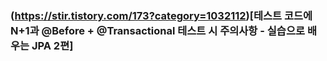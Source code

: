 ### (https://stir.tistory.com/173?category=1032112)[테스트 코드에 N+1과 @Before + @Transactional 테스트 시 주의사항 - 실습으로 배우는 JPA 2편]
